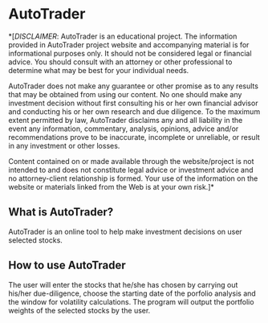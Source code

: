 # AutoTrader
*[_DISCLAIMER_: AutoTrader is an educational project.  The information provided in AutoTrader project website and accompanying material is for informational purposes only.  It should not be considered legal or financial advice.  You should consult with an attorney or other professional to determine what may be best for your individual needs.

AutoTrader does not make any guarantee or other promise as to any results that may be obtained from using our content. No one should make any investment decision without first consulting his or her own financial advisor and conducting his or her own research and due diligence. To the maximum extent permitted by law, AutoTrader disclaims any and all liability in the event any information, commentary, analysis, opinions, advice and/or recommendations prove to be inaccurate, incomplete or unreliable, or result in any investment or other losses.

Content contained on or made available through the website/project is not intended to and does not constitute legal advice or investment advice and no attorney-client relationship is formed. Your use of the information on the website or materials linked from the Web is at your own risk.]*


## What is AutoTrader?
AutoTrader is an online tool to help make investment decisions on user selected stocks.

## How to use AutoTrader
The user will enter the stocks that he/she has chosen by carrying out his/her due-diligence, choose the starting date of the porfolio analysis and the window for volatility calculations. The program will output the portfolio weights of the selected stocks  by the user. 
